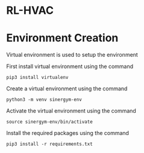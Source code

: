 # RL-HVAC

# Environment Creation
Virtual environment is used to setup the environment

First install virtual environment using the command
```
pip3 install virtualenv
```
Create a virtual environment using the command
```
python3 -m venv sinergym-env
```
Activate the virtual environment using the command
```
source sinergym-env/bin/activate
```
Install the required packages using the command
```
pip3 install -r requirements.txt
```